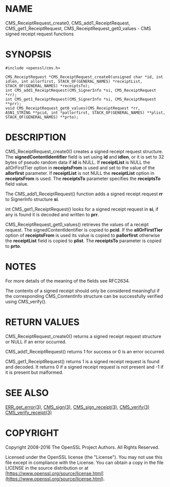 # NAME

CMS\_ReceiptRequest\_create0, CMS\_add1\_ReceiptRequest, CMS\_get1\_ReceiptRequest, CMS\_ReceiptRequest\_get0\_values - CMS signed receipt request functions

# SYNOPSIS

    #include <openssl/cms.h>

    CMS_ReceiptRequest *CMS_ReceiptRequest_create0(unsigned char *id, int idlen, int allorfirst, STACK_OF(GENERAL_NAMES) *receiptList, STACK_OF(GENERAL_NAMES) *receiptsTo);
    int CMS_add1_ReceiptRequest(CMS_SignerInfo *si, CMS_ReceiptRequest *rr);
    int CMS_get1_ReceiptRequest(CMS_SignerInfo *si, CMS_ReceiptRequest **prr);
    void CMS_ReceiptRequest_get0_values(CMS_ReceiptRequest *rr, ASN1_STRING **pcid, int *pallorfirst, STACK_OF(GENERAL_NAMES) **plist, STACK_OF(GENERAL_NAMES) **prto);

# DESCRIPTION

CMS\_ReceiptRequest\_create0() creates a signed receipt request structure. The
**signedContentIdentifier** field is set using **id** and **idlen**, or it is set
to 32 bytes of pseudo random data if **id** is NULL. If **receiptList** is NULL
the allOrFirstTier option in **receiptsFrom** is used and set to the value of
the **allorfirst** parameter. If **receiptList** is not NULL the **receiptList**
option in **receiptsFrom** is used. The **receiptsTo** parameter specifies the
**receiptsTo** field value.

The CMS\_add1\_ReceiptRequest() function adds a signed receipt request **rr**
to SignerInfo structure **si**.

int CMS\_get1\_ReceiptRequest() looks for a signed receipt request in **si**, if
any is found it is decoded and written to **prr**.

CMS\_ReceiptRequest\_get0\_values() retrieves the values of a receipt request.
The signedContentIdentifier is copied to **pcid**. If the **allOrFirstTier**
option of **receiptsFrom** is used its value is copied to **pallorfirst**
otherwise the **receiptList** field is copied to **plist**. The **receiptsTo**
parameter is copied to **prto**.

# NOTES

For more details of the meaning of the fields see RFC2634.

The contents of a signed receipt should only be considered meaningful if the
corresponding CMS\_ContentInfo structure can be successfully verified using
CMS\_verify().

# RETURN VALUES

CMS\_ReceiptRequest\_create0() returns a signed receipt request structure or
NULL if an error occurred.

CMS\_add1\_ReceiptRequest() returns 1 for success or 0 is an error occurred.

CMS\_get1\_ReceiptRequest() returns 1 is a signed receipt request is found and
decoded. It returns 0 if a signed receipt request is not present and -1 if
it is present but malformed.

# SEE ALSO

[ERR\_get\_error(3)](http://man.he.net/man3/ERR_get_error), [CMS\_sign(3)](http://man.he.net/man3/CMS_sign),
[CMS\_sign\_receipt(3)](http://man.he.net/man3/CMS_sign_receipt), [CMS\_verify(3)](http://man.he.net/man3/CMS_verify)
[CMS\_verify\_receipt(3)](http://man.he.net/man3/CMS_verify_receipt)

# COPYRIGHT

Copyright 2008-2016 The OpenSSL Project Authors. All Rights Reserved.

Licensed under the OpenSSL license (the "License").  You may not use
this file except in compliance with the License.  You can obtain a copy
in the file LICENSE in the source distribution or at
[https://www.openssl.org/source/license.html](https://www.openssl.org/source/license.html).
